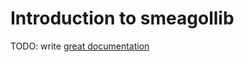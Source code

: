 # Introduction to smeagollib

TODO: write [great documentation](http://jacobian.org/writing/what-to-write/)

